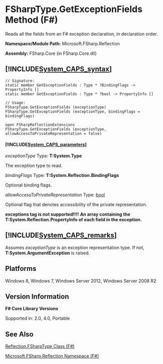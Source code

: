 # FSharpType.GetExceptionFields Method (F#)

Reads all the fields from an F# exception declaration, in declaration order.

**Namespace/Module Path:** Microsoft.FSharp.Reflection

**Assembly:** FSharp.Core (in FSharp.Core.dll)


## [!INCLUDE[System_CAPS_syntax](//System/Token/System_CAPS_syntax_md.md)]

```
// Signature:
static member GetExceptionFields : Type * ?BindingFlags -> PropertyInfo []
static member GetExceptionFields : Type * ?bool -> PropertyInfo []

// Usage:
FSharpType.GetExceptionFields (exceptionType)
FSharpType.GetExceptionFields (exceptionType, bindingFlags = bindingFlags)

open FSharpReflectionExtensions
FSharpType.GetExceptionFields (exceptionType, allowAccessToPrivateRepresentation = false)
```

#### [!INCLUDE[System_CAPS_parameters](//System/Token/System_CAPS_parameters_md.md)]
*exceptionType*
Type: **T:System.Type**


The exception type to read.


*bindingFlags*
Type: **T:System.Reflection.BindingFlags**


Optional binding flags.


*allowAccessToPrivateRepresentation*
Type: [bool](http://msdn.microsoft.com/en-us/library/89c0cf9c-49ce-4207-a3be-555851a67dd5)


Optional flag that denotes accessibility of the private representation.



**exceptions tag is not supported!!!!**
**An array containing the T:System.Reflection.PropertyInfo of each field in the exception.**
## [!INCLUDE[System_CAPS_remarks](//System/Token/System_CAPS_remarks_md.md)]
Assumes *exceptionType* is an exception representation type. If not, **T:System.ArgumentException** is raised.


## Platforms
Windows 8, Windows 7, Windows Server 2012, Windows Server 2008 R2


## Version Information
**F# Core Library Versions**

Supported in: 2.0, 4.0, Portable


## See Also
[Reflection.FSharpType Class &#40;F&#35;&#41;](Reflection.FSharpType+Class+28%F%2329%.md)

[Microsoft.FSharp.Reflection Namespace &#40;F&#35;&#41;](Microsoft.FSharp.Reflection+Namespace+28%F%2329%.md)

